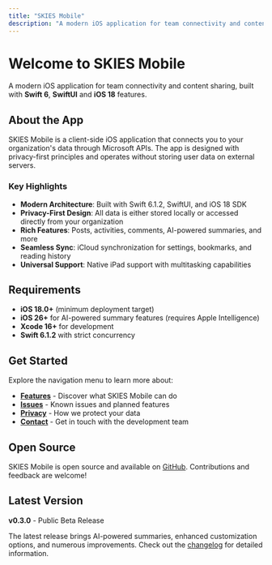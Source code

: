 ```yaml
---
title: "SKIES Mobile"
description: "A modern iOS application for team connectivity and content sharing"
---
```


# Welcome to SKIES Mobile

A modern iOS application for team connectivity and content sharing, built with **Swift 6**, **SwiftUI** and **iOS 18** features.

## About the App

SKIES Mobile is a client-side iOS application that connects you to your organization's data through Microsoft APIs. The app is designed with privacy-first principles and operates without storing user data on external servers.

### Key Highlights

- **Modern Architecture**: Built with Swift 6.1.2, SwiftUI, and iOS 18 SDK
- **Privacy-First Design**: All data is either stored locally or accessed directly from your organization
- **Rich Features**: Posts, activities, comments, AI-powered summaries, and more
- **Seamless Sync**: iCloud synchronization for settings, bookmarks, and reading history
- **Universal Support**: Native iPad support with multitasking capabilities

## Requirements

- **iOS 18.0+** (minimum deployment target)
- **iOS 26+** for AI-powered summary features (requires Apple Intelligence)
- **Xcode 16+** for development
- **Swift 6.1.2** with strict concurrency

## Get Started

Explore the navigation menu to learn more about:

- **[Features](/features/)** - Discover what SKIES Mobile can do
- **[Issues](/issues/)** - Known issues and planned features
- **[Privacy](/privacy/)** - How we protect your data
- **[Contact](/contact/)** - Get in touch with the development team

## Open Source

SKIES Mobile is open source and available on [GitHub](https://github.com/vakesz/Skies-iOS). Contributions and feedback are welcome!

## Latest Version

**v0.3.0** - Public Beta Release

The latest release brings AI-powered summaries, enhanced customization options, and numerous improvements. Check out the [changelog](https://github.com/vakesz/Skies-iOS/blob/master/CHANGELOG.md) for detailed information.
